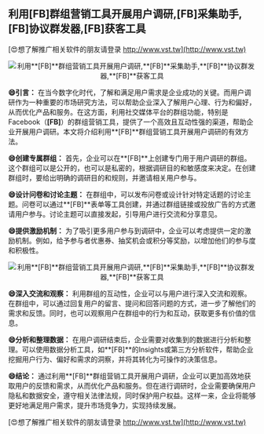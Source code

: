 ## **利用**[FB]**群组营销工具开展用户调研,**[FB]**采集助手,**[FB]**协议群发器,**[FB]**获客工具**

[😍想了解推广相关软件的朋友请登录 http://www.vst.tw](http://www.vst.tw)

 <center><img src="https://vst.tw/MP4/tuiguang/png/6.png" alt="利用**[FB]**群组营销工具开展用户调研,**[FB]**采集助手,**[FB]**协议群发器,**[FB]**获客工具"></center>

**😄引言：**
在当今数字化时代，了解和满足用户需求是企业成功的关键。而用户调研作为一种重要的市场研究方法，可以帮助企业深入了解用户心理、行为和偏好，从而优化产品和服务。在这方面，利用社交媒体平台的群组功能，特别是Facebook（**[FB]**）的群组营销工具，提供了一个高效且互动性强的渠道，帮助企业开展用户调研。本文将介绍利用**[FB]**群组营销工具开展用户调研的有效方法。

**😄创建专属群组：**
首先，企业可以在**[FB]**上创建专门用于用户调研的群组。这个群组可以是公开的，也可以是私密的，根据调研目的和敏感度来决定。在创建群组时，要给出明确的调研目的和规则，并邀请相关用户参与。

**😄设计问卷和讨论主题：**
在群组中，可以发布问卷或设计针对特定话题的讨论主题。问卷可以通过**[FB]**表单等工具创建，并通过群组链接或投放广告的方式邀请用户参与。讨论主题可以直接发起，引导用户进行交流和分享意见。

**😄提供激励机制：**
为了吸引更多用户参与到调研中，企业可以考虑提供一定的激励机制。例如，给予参与者优惠券、抽奖机会或积分等奖励，以增加他们的参与度和积极性。

 <center><img src="https://vst.tw/MP4/tuiguang/png/4.png" alt="利用**[FB]**群组营销工具开展用户调研,**[FB]**采集助手,**[FB]**协议群发器,**[FB]**获客工具"></center>

**😄深入交流和观察：**
利用群组的互动性，企业可以与用户进行深入交流和观察。在群组中，可以通过回复用户的留言、提问和回答问题的方式，进一步了解他们的需求和反馈。同时，也可以观察用户在群组中的行为和互动，获取更多有价值的信息。

**😄分析和整理数据：**
在用户调研结束后，企业需要对收集到的数据进行分析和整理。可以使用数据分析工具，如**[FB]**的Insights或第三方分析软件，帮助企业挖掘用户行为、偏好和需求的洞察，并将其转化为可操作的决策信息。

**😄结论：**
通过利用**[FB]**群组营销工具开展用户调研，企业可以更加高效地获取用户的反馈和需求，从而优化产品和服务。但在进行调研时，企业需要确保用户隐私和数据安全，遵守相关法律法规，同时保护用户权益。这样一来，企业将能够更好地满足用户需求，提升市场竞争力，实现持续发展。

[😍想了解推广相关软件的朋友请登录 http://www.vst.tw](http://www.vst.tw)



